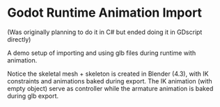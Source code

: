 # Godot Runtime Animation Import

(Was originally planning to do it in C# but ended doing it in GDscript directly)

A demo setup of importing and using glb files during runtime with animation.

Notice the skeletal mesh + skeleton is created in Blender (4.3), with IK constraints and animations baked during export.
The IK animation (with empty object) serve as controller while the armature animation is baked during glb export.